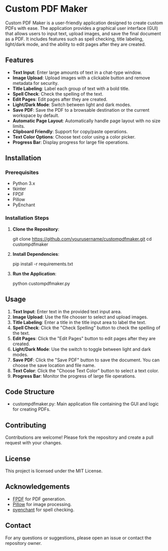# Custom PDF Maker

Custom PDF Maker is a user-friendly application designed to create custom PDFs with ease. The application provides a graphical user interface (GUI) that allows users to input text, upload images, and save the final document as a PDF. It includes features such as spell checking, title labeling, light/dark mode, and the ability to edit pages after they are created.

## Features

- **Text Input**: Enter large amounts of text in a chat-type window.
- **Image Upload**: Upload images with a clickable button and remove metadata for security.
- **Title Labeling**: Label each group of text with a bold title.
- **Spell Check**: Check the spelling of the text.
- **Edit Pages**: Edit pages after they are created.
- **Light/Dark Mode**: Switch between light and dark modes.
- **Save PDF**: Save the PDF to a browsable destination or the current workspace by default.
- **Automatic Page Layout**: Automatically handle page layout with no size limits.
- **Clipboard Friendly**: Support for copy/paste operations.
- **Text Color Options**: Choose text color using a color picker.
- **Progress Bar**: Display progress for large file operations.

## Installation

### Prerequisites

- Python 3.x
- tkinter
- FPDF
- Pillow
- PyEnchant

### Installation Steps

1. **Clone the Repository**:
    
    git clone https://github.com/yourusername/custompdfmaker.git
    cd custompdfmaker
    

2. **Install Dependencies**:
    
    pip install -r requirements.txt


3. **Run the Application**:
    
    python custompdfmaker.py
    

## Usage

1. **Text Input**: Enter text in the provided text input area.
2. **Image Upload**: Use the file chooser to select and upload images.
3. **Title Labeling**: Enter a title in the title input area to label the text.
4. **Spell Check**: Click the "Check Spelling" button to check the spelling of the text.
5. **Edit Pages**: Click the "Edit Pages" button to edit pages after they are created.
6. **Light/Dark Mode**: Use the switch to toggle between light and dark modes.
7. **Save PDF**: Click the "Save PDF" button to save the document. You can choose the save location and file name.
8. **Text Color**: Click the "Choose Text Color" button to select a text color.
9. **Progress Bar**: Monitor the progress of large file operations.

## Code Structure

- custompdfmaker.py: Main application file containing the GUI and logic for creating PDFs.

## Contributing

Contributions are welcome! Please fork the repository and create a pull request with your changes.

## License

This project is licensed under the MIT License.

## Acknowledgements

- [FPDF](http://www.fpdf.org/) for PDF generation.
- [Pillow](https://python-pillow.org/) for image processing.
- [pyenchant](https://pyenchant.github.io/pyenchant/) for spell checking.

## Contact

For any questions or suggestions, please open an issue or contact the repository owner.
